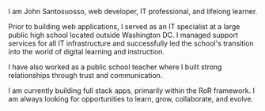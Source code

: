 I am John Santosuosso, web developer, IT professional, and lifelong learner.

Prior to building web applications, I served as an IT specialist at a large public high school located outside Washington DC.  I managed support services for all IT infrastructure and successfully led the school's transition into the world of digital learning and instruction.

I have also worked as a public school teacher where I built strong relationships through trust and communication.

I am currently building full stack apps, primarily within the RoR framework.  I am always looking for opportunities to learn, grow, collaborate, and evolve.
